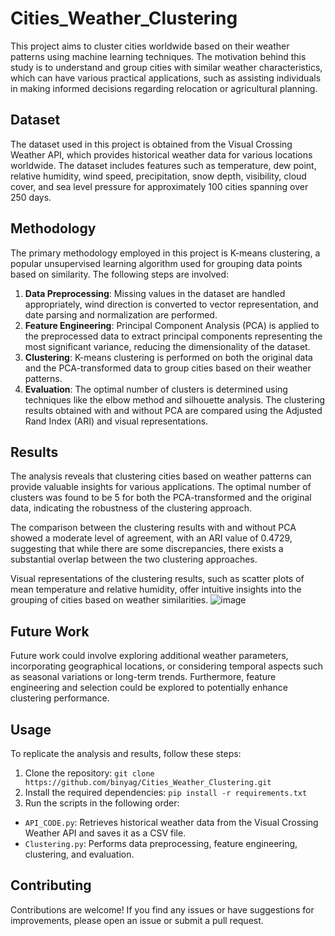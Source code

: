 # Cities_Weather_Clustering
 
This project aims to cluster cities worldwide based on their weather patterns using machine learning techniques. The motivation behind this study is to understand and group cities with similar weather characteristics, which can have various practical applications, such as assisting individuals in making informed decisions regarding relocation or agricultural planning.

## Dataset

The dataset used in this project is obtained from the Visual Crossing Weather API, which provides historical weather data for various locations worldwide. The dataset includes features such as temperature, dew point, relative humidity, wind speed, precipitation, snow depth, visibility, cloud cover, and sea level pressure for approximately 100 cities spanning over 250 days.

## Methodology

The primary methodology employed in this project is K-means clustering, a popular unsupervised learning algorithm used for grouping data points based on similarity. The following steps are involved:

1. **Data Preprocessing**: Missing values in the dataset are handled appropriately, wind direction is converted to vector representation, and date parsing and normalization are performed.
2. **Feature Engineering**: Principal Component Analysis (PCA) is applied to the preprocessed data to extract principal components representing the most significant variance, reducing the dimensionality of the dataset.
3. **Clustering**: K-means clustering is performed on both the original data and the PCA-transformed data to group cities based on their weather patterns.
4. **Evaluation**: The optimal number of clusters is determined using techniques like the elbow method and silhouette analysis. The clustering results obtained with and without PCA are compared using the Adjusted Rand Index (ARI) and visual representations.

## Results

The analysis reveals that clustering cities based on weather patterns can provide valuable insights for various applications. The optimal number of clusters was found to be 5 for both the PCA-transformed and the original data, indicating the robustness of the clustering approach.

The comparison between the clustering results with and without PCA showed a moderate level of agreement, with an ARI value of 0.4729, suggesting that while there are some discrepancies, there exists a substantial overlap between the two clustering approaches.

Visual representations of the clustering results, such as scatter plots of mean temperature and relative humidity, offer intuitive insights into the grouping of cities based on weather similarities.
![image](https://github.com/binyag/Cities_Weather_Clustering/assets/82894344/b75e24c9-38b5-4dcb-967a-f9f8180b3782)


## Future Work

Future work could involve exploring additional weather parameters, incorporating geographical locations, or considering temporal aspects such as seasonal variations or long-term trends. Furthermore, feature engineering and selection could be explored to potentially enhance clustering performance.

## Usage

To replicate the analysis and results, follow these steps:

1. Clone the repository: `git clone https://github.com/binyag/Cities_Weather_Clustering.git`
2. Install the required dependencies: `pip install -r requirements.txt`
3. Run the scripts in the following order:
  - `API_CODE.py`: Retrieves historical weather data from the Visual Crossing Weather API and saves it as a CSV file.
  - `Clustering.py`: Performs data preprocessing, feature engineering, clustering, and evaluation.

## Contributing

Contributions are welcome! If you find any issues or have suggestions for improvements, please open an issue or submit a pull request.

